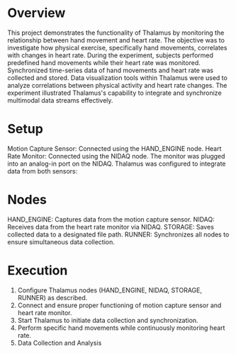 # Overview
This project demonstrates the functionality of Thalamus by monitoring the relationship between hand movement and heart rate. The objective was to investigate how physical exercise, specifically hand movements, correlates with changes in heart rate. During the experiment, subjects performed predefined hand movements while their heart rate was monitored. Synchronized time-series data of hand movements and heart rate was collected and stored. Data visualization tools within Thalamus were used to analyze correlations between physical activity and heart rate changes. The experiment illustrated Thalamus's capability to integrate and synchronize multimodal data streams effectively. 

# Setup
Motion Capture Sensor: Connected using the HAND_ENGINE node.
Heart Rate Monitor: Connected using the NIDAQ node. The monitor was plugged into an analog-in port on the NIDAQ.
Thalamus was configured to integrate data from both sensors:

# Nodes
HAND_ENGINE: Captures data from the motion capture sensor.
NIDAQ: Receives data from the heart rate monitor via NIDAQ. 
STORAGE: Saves collected data to a designated file path.
RUNNER: Synchronizes all nodes to ensure simultaneous data collection.

# Execution
1. Configure Thalamus nodes (HAND_ENGINE, NIDAQ, STORAGE, RUNNER) as described.
2. Connect and ensure proper functioning of motion capture sensor and heart rate monitor.
3. Start Thalamus to initiate data collection and synchronization.
4. Perform specific hand movements while continuously monitoring heart rate.
5. Data Collection and Analysis
